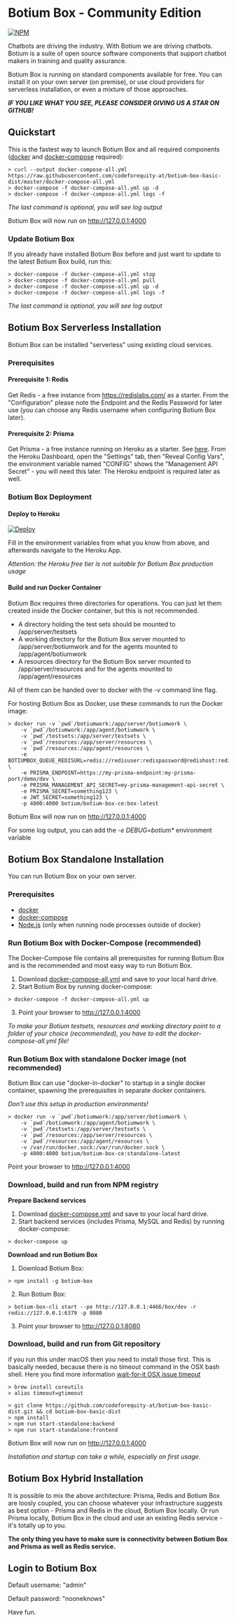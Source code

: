# Botium Box - Community Edition

[![NPM](https://nodei.co/npm/botium-box.png?downloads=true&downloadRank=true&stars=true)](https://nodei.co/npm/botium-box/)

Chatbots are driving the industry. With Botium we are driving chatbots. Botium is a suite of open source software components that support chatbot makers in training and quality assurance.

Botium Box is running on standard components available for free. You can install it on your own server (on premise), or use cloud providers for serverless installation, or even a mixture of those approaches.

**_IF YOU LIKE WHAT YOU SEE, PLEASE CONSIDER GIVING US A STAR ON GITHUB!_**

## Quickstart

This is the fastest way to launch Botium Box and all required components ([docker](https://www.docker.com/get-started) and 
[docker-compose](https://docs.docker.com/compose/install/) required):

```
> curl --output docker-compose-all.yml https://raw.githubusercontent.com/codeforequity-at/botium-box-basic-dist/master/docker-compose-all.yml
> docker-compose -f docker-compose-all.yml up -d
> docker-compose -f docker-compose-all.yml logs -f
```

_The last command is optional, you will see log output_

Botium Box will now run on http://127.0.0.1:4000

### Update Botium Box

If you already have installed Botium Box before and just want to update to the latest Botium Box build, run this:

```
> docker-compose -f docker-compose-all.yml stop
> docker-compose -f docker-compose-all.yml pull
> docker-compose -f docker-compose-all.yml up -d
> docker-compose -f docker-compose-all.yml logs -f
```

_The last command is optional, you will see log output_

## Botium Box Serverless Installation

Botium Box can be installed "serverless" using existing cloud services. 

### Prerequisites

#### Prerequisite 1: Redis

Get Redis - a free instance from https://redislabs.com/ as a starter. From the "Configuration" please note the Endpoint and the Redis Password for later use (you can choose any Redis username when configuring Botium Box later).

#### Prerequisite 2: Prisma

Get Prisma - a free instance running on Heroku as a starter. See [here](https://www.prisma.io/blog/heroku-integration-homihof6eifi). From the Heroku Dashboard, open the "Settings" tab, then "Reveal Config Vars", the environment variable named "CONFIG" shows the "Management API Secret" - you will need this later. The Heroku endpoint is required later as well.

### Botium Box Deployment

#### Deploy to Heroku

[![Deploy](https://www.herokucdn.com/deploy/button.svg)](https://heroku.com/deploy)

Fill in the environment variables from what you know from above, and afterwards navigate to the Heroku App.

*Attention: the Heroku free tier is not suitable for Botium Box production usage*

#### Build and run Docker Container

Botium Box requires three directories for operations. You can just let them created inside the Docker container, but this is not recommended.

* A directory holding the test sets should be mounted to /app/server/testsets
* A working directory for the Botium Box server mounted to /app/server/botiumwork and for the agents mounted to /app/agent/botiumwork
* A resources directory for the Botium Box server mounted to /app/server/resources and for the agents mounted to /app/agent/resources

All of them can be handed over to docker with the _-v_ command line flag.

For hosting Botium Box as Docker, use these commands to run the Docker image:

```
> docker run -v `pwd`/botiumwork:/app/server/botiumwork \
	-v `pwd`/botiumwork:/app/agent/botiumwork \
	-v `pwd`/testsets:/app/server/testsets \
	-v `pwd`/resources:/app/server/resources \
	-v `pwd`/resources:/app/agent/resources \
	-e BOTIUMBOX_QUEUE_REDISURL=redis://redisuser:redispassword@redishost:redisport \
	-e PRISMA_ENDPOINT=https://my-prisma-endpoint:my-prisma-port/demo/dev \
	-e PRISMA_MANAGEMENT_API_SECRET=my-prisma-management-api-secret \
	-e PRISMA_SECRET=something123 \
	-e JWT_SECRET=something123 \
	-p 4000:4000 botium/botium-box-ce:box-latest
```

Botium Box will now run on http://127.0.0.1:4000

For some log output, you can add the _-e DEBUG=botium*_ environment variable

## Botium Box Standalone Installation

You can run Botium Box on your own server.

### Prerequisites

* [docker](https://www.docker.com/get-started)
* [docker-compose](https://docs.docker.com/compose/install/)
* [Node.js](https://nodejs.org/en/download/) (only when running node processes outside of docker)

### Run Botium Box with Docker-Compose (recommended)

The Docker-Compose file contains all prerequisites for running Botium Box and is the recommended and most easy way to run Botium Box.

1. Download [docker-compose-all.yml](https://github.com/codeforequity-at/botium-box-basic-dist/blob/master/docker-compose-all.yml) and save to your local hard drive.
2. Start Botium Box by running docker-compose:
```
> docker-compose -f docker-compose-all.yml up
```
3. Point your browser to http://127.0.0.1:4000

_To make your Botium testsets, resources and working directory point to a folder of your choice (recommended), you have to edit the docker-compose-all.yml file!_


### Run Botium Box with standalone Docker image (not recommended)

Botium Box can use "docker-in-docker" to startup in a single docker container, spawning the prerequisites in separate docker containers.

_Don't use this setup in production environments!_

```
> docker run -v `pwd`/botiumwork:/app/server/botiumwork \
	-v `pwd`/botiumwork:/app/agent/botiumwork \
	-v `pwd`/testsets:/app/server/testsets \
	-v `pwd`/resources:/app/server/resources \
	-v `pwd`/resources:/app/agent/resources \
	-v /var/run/docker.sock:/var/run/docker.sock \
    -p 4000:4000 botium/botium-box-ce:standalone-latest
```

Point your browser to http://127.0.0.1:4000

### Download, build and run from NPM registry

__Prepare Backend services__

1. Download [docker-compose.yml](https://github.com/codeforequity-at/botium-box-basic-dist/blob/master/server/database/docker-compose.yml) and save to your local hard drive.
2. Start backend services (includes Prisma, MySQL and Redis) by running docker-compose:
```
> docker-compose up
```

__Download and run Botium Box__

1. Download Botium Box:
```
> npm install -g botium-box
```
2. Run Botium Box:
```
> botium-box-cli start --pe http://127.0.0.1:4466/box/dev -r redis://127.0.0.1:6379 -p 8080
```
3. Point your browser to http://127.0.0.1:8080

### Download, build and run from Git repository

if you run this under macOS then you need to install those first. This is basically needed, because
there is no timeout command in the OSX bash shell. Here you find more information [wait-for-it OSX issue timeout](https://github.com/vishnubob/wait-for-it/issues/15)
```
> brew install coreutils
> alias timeout=gtimeout
```

```
> git clone https://github.com/codeforequity-at/botium-box-basic-dist.git && cd botium-box-basic-dist
> npm install
> npm run start-standalone:backend
> npm run start-standalone:frontend
```

Botium Box will now run on http://127.0.0.1:4000

_Installation and startup can take a while, especially on first usage._

## Botium Box Hybrid Installation

It is possible to mix the above architecture: Prisma, Redis and Botium Box are loosly coupled, you can choose whatever your infrastructure suggests as best option - Prisma and Redis in the cloud, Botium Box locally. Or run Prisma locally, Botium Box in the cloud and use an existing Redis service - it's totally up to you.

__The only thing you have to make sure is connectivity between Botium Box and Prisma as well as Redis service.__

## Login to Botium Box

Default username: "admin"

Default password: "nooneknows"

Have fun.
